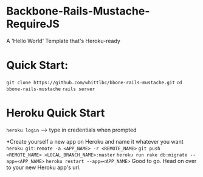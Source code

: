 Backbone-Rails-Mustache-RequireJS
==========================================

A 'Hello World' Template that's Heroku-ready

# Quick Start:

`git clone https://github.com/whittlbc/bbone-rails-mustache.git`
`cd bbone-rails-mustache`
`rails server`

# Heroku Quick Start

`heroku login` --> type in credentials when prompted

*Create yourself a new app on Heroku and name it whatever you want
`heroku git:remote -a <APP_NAME> -r <REMOTE_NAME>`
`git push <REMOTE_NAME> <LOCAL_BRANCH_NAME>:master`
`heroku run rake db:migrate --app=<APP_NAME>`
`heroku restart --app=<APP_NAME>`
Good to go. Head on over to your new Heroku app's url.




